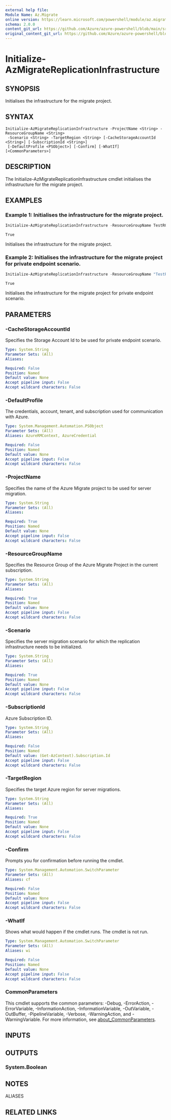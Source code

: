 ```yaml
---
external help file: 
Module Name: Az.Migrate
online version: https://learn.microsoft.com/powershell/module/az.migrate/initialize-azmigratereplicationinfrastructure
schema: 2.0.0
content_git_url: https://github.com/Azure/azure-powershell/blob/main/src/Migrate/help/Initialize-AzMigrateReplicationInfrastructure.md
original_content_git_url: https://github.com/Azure/azure-powershell/blob/main/src/Migrate/help/Initialize-AzMigrateReplicationInfrastructure.md
---
```


# Initialize-AzMigrateReplicationInfrastructure

## SYNOPSIS
Initialises the infrastructure for the migrate project.

## SYNTAX

```
Initialize-AzMigrateReplicationInfrastructure -ProjectName <String> -ResourceGroupName <String>
 -Scenario <String> -TargetRegion <String> [-CacheStorageAccountId <String>] [-SubscriptionId <String>]
 [-DefaultProfile <PSObject>] [-Confirm] [-WhatIf] [<CommonParameters>]
```

## DESCRIPTION
The Initialize-AzMigrateReplicationInfrastructure cmdlet initialises the infrastructure for the migrate project.

## EXAMPLES

### Example 1: Initialises the infrastructure for the migrate project.
```powershell
Initialize-AzMigrateReplicationInfrastructure -ResourceGroupName TestRG -ProjectName TestProject -TargetRegion centralus
```

```output
True
```

Initialises the infrastructure for the migrate project.

### Example 2: Initialises the infrastructure for the migrate project for private endpoint scenario.
```powershell
Initialize-AzMigrateReplicationInfrastructure -ResourceGroupName "TestRG" -ProjectName "TestPEProject" -TargetRegion "centraluseuap" -Scenario "agentlessVMware" -CacheStorageAccountId "/subscriptions/b364ed8d-4279-4bf8-8fd1-56f8fa0ae05c/resourceGroups/singhabh-rg/providers/Microsoft.Storage/storageAccounts/singhabhstoragepe1"
```

```output
True
```

Initialises the infrastructure for the migrate project for private endpoint scenario.

## PARAMETERS

### -CacheStorageAccountId
Specifies the Storage Account Id to be used for private endpoint scenario.

```yaml
Type: System.String
Parameter Sets: (All)
Aliases:

Required: False
Position: Named
Default value: None
Accept pipeline input: False
Accept wildcard characters: False
```

### -DefaultProfile
The credentials, account, tenant, and subscription used for communication with Azure.

```yaml
Type: System.Management.Automation.PSObject
Parameter Sets: (All)
Aliases: AzureRMContext, AzureCredential

Required: False
Position: Named
Default value: None
Accept pipeline input: False
Accept wildcard characters: False
```

### -ProjectName
Specifies the name of the Azure Migrate project to be used for server migration.

```yaml
Type: System.String
Parameter Sets: (All)
Aliases:

Required: True
Position: Named
Default value: None
Accept pipeline input: False
Accept wildcard characters: False
```

### -ResourceGroupName
Specifies the Resource Group of the Azure Migrate Project in the current subscription.

```yaml
Type: System.String
Parameter Sets: (All)
Aliases:

Required: True
Position: Named
Default value: None
Accept pipeline input: False
Accept wildcard characters: False
```

### -Scenario
Specifies the server migration scenario for which the replication infrastructure needs to be initialized.

```yaml
Type: System.String
Parameter Sets: (All)
Aliases:

Required: True
Position: Named
Default value: None
Accept pipeline input: False
Accept wildcard characters: False
```

### -SubscriptionId
Azure Subscription ID.

```yaml
Type: System.String
Parameter Sets: (All)
Aliases:

Required: False
Position: Named
Default value: (Get-AzContext).Subscription.Id
Accept pipeline input: False
Accept wildcard characters: False
```

### -TargetRegion
Specifies the target Azure region for server migrations.

```yaml
Type: System.String
Parameter Sets: (All)
Aliases:

Required: True
Position: Named
Default value: None
Accept pipeline input: False
Accept wildcard characters: False
```

### -Confirm
Prompts you for confirmation before running the cmdlet.

```yaml
Type: System.Management.Automation.SwitchParameter
Parameter Sets: (All)
Aliases: cf

Required: False
Position: Named
Default value: None
Accept pipeline input: False
Accept wildcard characters: False
```

### -WhatIf
Shows what would happen if the cmdlet runs.
The cmdlet is not run.

```yaml
Type: System.Management.Automation.SwitchParameter
Parameter Sets: (All)
Aliases: wi

Required: False
Position: Named
Default value: None
Accept pipeline input: False
Accept wildcard characters: False
```

### CommonParameters
This cmdlet supports the common parameters: -Debug, -ErrorAction, -ErrorVariable, -InformationAction, -InformationVariable, -OutVariable, -OutBuffer, -PipelineVariable, -Verbose, -WarningAction, and -WarningVariable. For more information, see [about_CommonParameters](http://go.microsoft.com/fwlink/?LinkID=113216).

## INPUTS

## OUTPUTS

### System.Boolean

## NOTES

ALIASES

## RELATED LINKS


